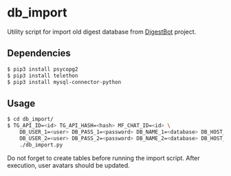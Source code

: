 db_import
=========

Utility script for import old digest database from [DigestBot](https://github.com/EXL/DigestBot) project.

## Dependencies

```sh
$ pip3 install psycopg2
$ pip3 install telethon
$ pip3 install mysql-connector-python
```

## Usage

```sh
$ cd db_import/
$ TG_API_ID=<id> TG_API_HASH=<hash> MF_CHAT_ID=<id> \
    DB_USER_1=<user> DB_PASS_1=<password> DB_NAME_1=<database> DB_HOST_1=<host> \
    DB_USER_2=<user> DB_PASS_2=<password> DB_NAME_2=<database> DB_HOST_2=<host> \
    ./db_import.py
```

Do not forget to create tables before running the import script. After execution, user avatars should be updated.
